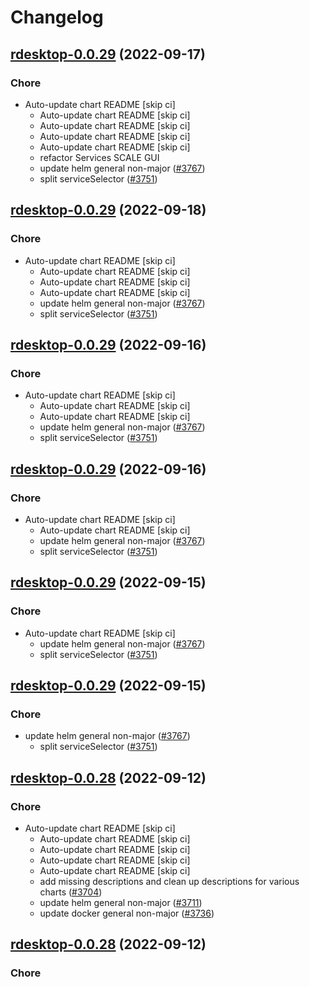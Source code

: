 # Changelog



## [rdesktop-0.0.29](https://github.com/truecharts/charts/compare/rdesktop-0.0.28...rdesktop-0.0.29) (2022-09-17)

### Chore

- Auto-update chart README [skip ci]
  - Auto-update chart README [skip ci]
  - Auto-update chart README [skip ci]
  - Auto-update chart README [skip ci]
  - Auto-update chart README [skip ci]
  - refactor Services SCALE GUI
  - update helm general non-major ([#3767](https://github.com/truecharts/charts/issues/3767))
  - split serviceSelector ([#3751](https://github.com/truecharts/charts/issues/3751))




## [rdesktop-0.0.29](https://github.com/truecharts/charts/compare/rdesktop-0.0.28...rdesktop-0.0.29) (2022-09-18)

### Chore

- Auto-update chart README [skip ci]
  - Auto-update chart README [skip ci]
  - Auto-update chart README [skip ci]
  - Auto-update chart README [skip ci]
  - update helm general non-major ([#3767](https://github.com/truecharts/charts/issues/3767))
  - split serviceSelector ([#3751](https://github.com/truecharts/charts/issues/3751))




## [rdesktop-0.0.29](https://github.com/truecharts/charts/compare/rdesktop-0.0.28...rdesktop-0.0.29) (2022-09-16)

### Chore

- Auto-update chart README [skip ci]
  - Auto-update chart README [skip ci]
  - Auto-update chart README [skip ci]
  - update helm general non-major ([#3767](https://github.com/truecharts/charts/issues/3767))
  - split serviceSelector ([#3751](https://github.com/truecharts/charts/issues/3751))




## [rdesktop-0.0.29](https://github.com/truecharts/charts/compare/rdesktop-0.0.28...rdesktop-0.0.29) (2022-09-16)

### Chore

- Auto-update chart README [skip ci]
  - Auto-update chart README [skip ci]
  - update helm general non-major ([#3767](https://github.com/truecharts/charts/issues/3767))
  - split serviceSelector ([#3751](https://github.com/truecharts/charts/issues/3751))




## [rdesktop-0.0.29](https://github.com/truecharts/charts/compare/rdesktop-0.0.28...rdesktop-0.0.29) (2022-09-15)

### Chore

- Auto-update chart README [skip ci]
  - update helm general non-major ([#3767](https://github.com/truecharts/charts/issues/3767))
  - split serviceSelector ([#3751](https://github.com/truecharts/charts/issues/3751))




## [rdesktop-0.0.29](https://github.com/truecharts/charts/compare/rdesktop-0.0.28...rdesktop-0.0.29) (2022-09-15)

### Chore

- update helm general non-major ([#3767](https://github.com/truecharts/charts/issues/3767))
  - split serviceSelector ([#3751](https://github.com/truecharts/charts/issues/3751))




## [rdesktop-0.0.28](https://github.com/truecharts/charts/compare/rdesktop-0.0.27...rdesktop-0.0.28) (2022-09-12)

### Chore

- Auto-update chart README [skip ci]
  - Auto-update chart README [skip ci]
  - Auto-update chart README [skip ci]
  - Auto-update chart README [skip ci]
  - Auto-update chart README [skip ci]
  - add missing descriptions and clean up descriptions for various charts ([#3704](https://github.com/truecharts/charts/issues/3704))
  - update helm general non-major ([#3711](https://github.com/truecharts/charts/issues/3711))
  - update docker general non-major ([#3736](https://github.com/truecharts/charts/issues/3736))




## [rdesktop-0.0.28](https://github.com/truecharts/charts/compare/rdesktop-0.0.27...rdesktop-0.0.28) (2022-09-12)

### Chore
